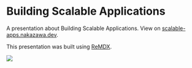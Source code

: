 # Building Scalable Applications

A presentation about Building Scalable Applications. View on [scalable-apps.nakazawa.dev](https://scalable-apps.nakazawa.dev/).

This presentation was built using [ReMDX](https://github.com/nkzw-tech/remdx).

<a href="https://scalable-apps.nakazawa.dev/">
  <img src="https://github.com/user-attachments/assets/b229b33f-4300-43fa-9f54-5000f9fcd506" />
</a>
